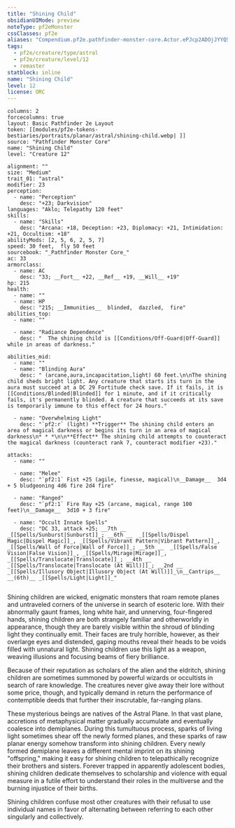 ```yaml
---
title: "Shining Child"
obsidianUIMode: preview
noteType: pf2eMonster
cssClasses: pf2e
aliases: "Compendium.pf2e.pathfinder-monster-core.Actor.ePJcp2ADOjJYYQ5Q" 
tags:
  - pf2e/creature/type/astral
  - pf2e/creature/level/12
  - remaster
statblock: inline
name: "Shining Child"
level: 12
license: ORC
---
```


```statblock
columns: 2
forcecolumns: true
layout: Basic Pathfinder 2e Layout
token: [[modules/pf2e-tokens-bestiaries/portraits/planar/astral/shining-child.webp| ]]
source: "Pathfinder Monster Core"
name: "Shining Child"
level: "Creature 12"

alignment: ""
size: "Medium"
trait_01: "astral"
modifier: 23
perception:
  - name: "Perception"
    desc: "+23; Darkvision"
languages: "Aklo; Telepathy 120 feet"
skills:
  - name: "Skills"
    desc: "Arcana: +18, Deception: +23, Diplomacy: +21, Intimidation: +21, Occultism: +18"
abilityMods: [2, 5, 6, 2, 5, 7]
speed: 30 feet,  fly 50 feet
sourcebook: "_Pathfinder Monster Core_"
ac: 33
armorclass:
  - name: AC
    desc: "33; __Fort__ +22, __Ref__ +19, __Will__ +19"
hp: 215
health:
  - name: ""
  - name: HP
    desc: "215; __Immunities__  blinded,  dazzled,  fire"
abilities_top:
  - name: ""

  - name: "Radiance Dependence"
    desc: "  The shining child is [[Conditions/Off-Guard|Off-Guard]] while in areas of darkness."

abilities_mid:
  - name: ""
  - name: "Blinding Aura"
    desc: " (arcane,aura,incapacitation,light) 60 feet.\n\nThe shining child sheds bright light. Any creature that starts its turn in the aura must succeed at a DC 29 Fortitude check save. If it fails, it is [[Conditions/Blinded|Blinded]] for 1 minute, and if it critically fails, it's permanently blinded. A creature that succeeds at its save is temporarily immune to this effect for 24 hours."

  - name: "Overwhelming Light"
    desc: "`pf2:r` (light) **Trigger** The shining child enters an area of magical darkness or begins its turn in an area of magical darkness\n* * *\n\n**Effect** The shining child attempts to counteract the magical darkness (counteract rank 7, counteract modifier +23)."

attacks:
  - name: ""

  - name: "Melee"
    desc: "`pf2:1` Fist +25 (agile, finesse, magical)\n__Damage__  3d4 + 5 bludgeoning 4d6 fire 2d4 fire"

  - name: "Ranged"
    desc: "`pf2:1` Fire Ray +25 (arcane, magical, range 100 feet)\n__Damage__  3d10 + 3 fire"

  - name: "Occult Innate Spells"
    desc: "DC 33, attack +25; __7th __  _[[Spells/Sunburst|Sunburst]]_; __6th __  _[[Spells/Dispel Magic|Dispel Magic]]_, _[[Spells/Vibrant Pattern|Vibrant Pattern]]_, _[[Spells/Wall of Force|Wall of Force]]_; __5th __  _[[Spells/False Vision|False Vision]]_, _[[Spells/Mirage|Mirage]]_, _[[Spells/Translocate|Translocate]]_; __4th __  _[[Spells/Translocate|Translocate (At Will)]]_; __2nd __  _[[Spells/Illusory Object|Illusory Object (At Will)]]_\n__Cantrips__  __(6th)__ _[[Spells/Light|Light]]_"
 
```



Shining children are wicked, enigmatic monsters that roam remote planes and untraveled corners of the universe in search of esoteric lore. With their abnormally gaunt frames, long white hair, and unnerving, four-fingered hands, shining children are both strangely familiar and otherworldly in appearance, though they are barely visible within the shroud of blinding light they continually emit. Their faces are truly horrible, however, as their overlarge eyes and distended, gaping mouths reveal their heads to be voids filled with unnatural light. Shining children use this light as a weapon, weaving illusions and focusing beams of fiery brilliance.

Because of their reputation as scholars of the alien and the eldritch, shining children are sometimes summoned by powerful wizards or occultists in search of rare knowledge. The creatures never give away their lore without some price, though, and typically demand in return the performance of contemptible deeds that further their inscrutable, far-ranging plans.

These mysterious beings are natives of the Astral Plane. In that vast plane, accretions of metaphysical matter gradually accumulate and eventually coalesce into demiplanes. During this tumultuous process, sparks of living light sometimes shear off the newly formed planes, and these sparks of raw planar energy somehow transform into shining children. Every newly formed demiplane leaves a different mental imprint on its shining "offspring," making it easy for shining children to telepathically recognize their brothers and sisters. Forever trapped in apparently adolescent bodies, shining children dedicate themselves to scholarship and violence with equal measure in a futile effort to understand their roles in the multiverse and the burning injustice of their births.

Shining children confuse most other creatures with their refusal to use individual names in favor of alternating between referring to each other singularly and collectively.
